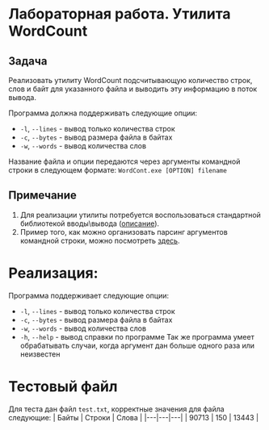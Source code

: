 # Лабораторная работа. Утилита WordCount
## Задача
Реализовать утилиту WordCount подсчитывающую количество
строк, слов и байт для указанного файла и выводить эту информацию в поток вывода.

Программа должна поддерживать следующие опции:
* `-l`, `--lines` - вывод только количества строк
* `-c`, `--bytes` - вывод размера файла в байтах
* `-w`, `--words` - вывод количества слов

Название файла и опции передаются через аргументы командной строки в следующем формате:
`WordCont.exe [OPTION] filename`
## Примечание
1. Для реализации утилиты потребуется воспользоваться
стандартной библиотекой вводы\вывода ([описание](https://en.cppreference.com/w/c/io)).
2. Пример того, как можно организовать парсинг
аргументов командной строки, можно посмотреть [здесь](http://www.cplusplus.com/articles/DEN36Up4/).

# Реализация:
Программа поддерживает следующие опции:
* `-l`, `--lines` - вывод только количества строк
* `-c`, `--bytes` - вывод размера файла в байтах
* `-w`, `--words` - вывод количества слов
* `-h`, `--help` - вывод справки по программе
Так же программа умеет обрабатывать случаи, когда аргумент дан больше одного раза или неизвестен

# Тестовый файл
Для теста дан файл `test.txt`, корректные значения для файла следующие:
| Байты | Строки | Слова | 
|---|---|---|
| 90713 | 150 | 13443 |